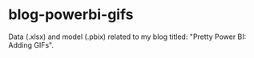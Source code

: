 # blog-powerbi-gifs

Data (.xlsx) and model (.pbix) related to my blog titled: "Pretty Power BI: Adding GIFs".
